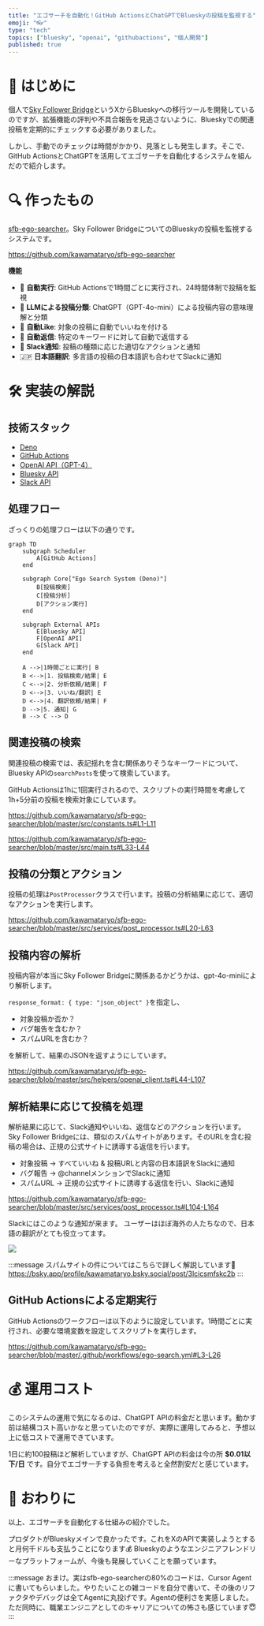 ```yaml
---
title: "エゴサーチを自動化！GitHub ActionsとChatGPTでBlueskyの投稿を監視する"
emoji: "👓"
type: "tech"
topics: ["bluesky", "openai", "githubactions", "個人開発"]
published: true
---
```


# 🤖 はじめに

個人で[Sky Follower Bridge](https://www.sky-follower-bridge.dev/)というXからBlueskyへの移行ツールを開発しているのですが、拡張機能の評判や不具合報告を見逃さないように、Blueskyでの関連投稿を定期的にチェックする必要がありました。

しかし、手動でのチェックは時間がかかり、見落としも発生します。そこで、GitHub ActionsとChatGPTを活用してエゴサーチを自動化するシステムを組んだので紹介します。


# 🔍 作ったもの

[sfb-ego-searcher](https://github.com/kawamataryo/sfb-ego-searcher)。Sky Follower BridgeについてのBlueskyの投稿を監視するシステムです。

https://github.com/kawamataryo/sfb-ego-searcher

**機能**

- 🔄 **自動実行**: GitHub Actionsで1時間ごとに実行され、24時間体制で投稿を監視
- 🧠 **LLMによる投稿分類**: ChatGPT（GPT-4o-mini）による投稿内容の意味理解と分類
- 💖 **自動Like**: 対象の投稿に自動でいいねを付ける
- 💬 **自動返信**: 特定のキーワードに対して自動で返信する
- 📢 **Slack通知**: 投稿の種類に応じた適切なアクションと通知
- 🇯🇵 **日本語翻訳**: 多言語の投稿の日本語訳も合わせてSlackに通知


# 🛠️ 実装の解説

## 技術スタック

- [Deno](https://deno.land/) 
- [GitHub Actions](https://github.com/features/actions) 
- [OpenAI API（GPT-4）](https://openai.com/blog/openai-api) 
- [Bluesky API](https://atproto.com/docs) 
- [Slack API](https://api.slack.com/) 

## 処理フロー

ざっくりの処理フローは以下の通りです。

```mermaid
graph TD
    subgraph Scheduler
        A[GitHub Actions]
    end

    subgraph Core["Ego Search System (Deno)"]
        B[投稿検索]
        C[投稿分析]
        D[アクション実行]
    end

    subgraph External APIs
        E[Bluesky API]
        F[OpenAI API]
        G[Slack API]
    end

    A -->|1時間ごとに実行| B
    B <-->|1. 投稿検索/結果| E
    C <-->|2. 分析依頼/結果| F
    D <-->|3. いいね/翻訳| E
    D <-->|4. 翻訳依頼/結果| F
    D -->|5. 通知| G
    B --> C --> D
```

## 関連投稿の検索

関連投稿の検索では、表記揺れを含む関係ありそうなキーワードについて、Bluesky APIの`searchPosts`を使って検索しています。

GitHub Actionsは1hに1回実行されるので、スクリプトの実行時間を考慮して1h+5分前の投稿を検索対象にしています。

https://github.com/kawamataryo/sfb-ego-searcher/blob/master/src/constants.ts#L1-L11

https://github.com/kawamataryo/sfb-ego-searcher/blob/master/src/main.ts#L33-L44

## 投稿の分類とアクション

投稿の処理は`PostProcessor`クラスで行います。投稿の分析結果に応じて、適切なアクションを実行します。

https://github.com/kawamataryo/sfb-ego-searcher/blob/master/src/services/post_processor.ts#L20-L63

## 投稿内容の解析

投稿内容が本当にSky Follower Bridgeに関係あるかどうかは、gpt-4o-miniにより解析します。

`response_format: { type: "json_object" }`を指定し、

- 対象投稿か否か？
- バグ報告を含むか？
- スパムURLを含むか？

を解析して、結果のJSONを返すようにしています。

https://github.com/kawamataryo/sfb-ego-searcher/blob/master/src/helpers/openai_client.ts#L44-L107

## 解析結果に応じて投稿を処理

解析結果に応じて、Slack通知やいいね、返信などのアクションを行います。
Sky Follower Bridgeには、類似のスパムサイトがあります。そのURLを含む投稿の場合は、正規の公式サイトに誘導する返信を行います。

- 対象投稿 -> すべていいね & 投稿URLと内容の日本語訳をSlackに通知
- バグ報告 -> @channelメンションでSlackに通知
- スパムURL -> 正規の公式サイトに誘導する返信を行い、Slackに通知

https://github.com/kawamataryo/sfb-ego-searcher/blob/master/src/services/post_processor.ts#L104-L164

Slackにはこのような通知が来ます。
ユーザーはほぼ海外の人たちなので、日本語の翻訳がとても役立ってます。

![](/images/ego-searcher/2025-01-12-14-13-29.png)

:::message
スパムサイトの件についてはこちらで詳しく解説しています🥲
https://bsky.app/profile/kawamataryo.bsky.social/post/3lcicsmfskc2b
:::


## GitHub Actionsによる定期実行

GitHub Actionsのワークフローは以下のように設定しています。1時間ごとに実行され、必要な環境変数を設定してスクリプトを実行します。

https://github.com/kawamataryo/sfb-ego-searcher/blob/master/.github/workflows/ego-search.yml#L3-L26

 
# 💰 運用コスト

このシステムの運用で気になるのは、ChatGPT APIの料金だと思います。動かす前は結構コスト高いかなと思っていたのですが、実際に運用してみると、予想以上に低コストで運用できています。

1日に約100投稿ほど解析していますが、ChatGPT APIの料金は今の所 **$0.01以下/日** です。自分でエゴサーチする負担を考えると全然割安だと感じています。

# 🦋 おわりに

以上、エゴサーチを自動化する仕組みの紹介でした。

プロダクトがBlueskyメインで良かったです。これをXのAPIで実装しようとすると月何千ドルも支払うことになります💰
Blueskyのようなエンジニアフレンドリーなプラットフォームが、今後も発展していくことを願っています。

:::message
おまけ。実はsfb-ego-searcherの80%のコードは、Cursor Agentに書いてもらいました。やりたいことの雑コードを自分で書いて、その後のリファクタやデバッグは全てAgentに丸投げです。Agentの便利さを実感しました。ただ同時に、職業エンジニアとしてのキャリアについての怖さも感じています😇
:::
